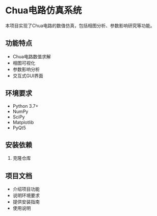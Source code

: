 # Chua电路仿真系统

本项目实现了Chua电路的数值仿真，包括相图分析、参数影响研究等功能。

## 功能特点

- Chua电路数值求解
- 相图可视化
- 参数影响分析
- 交互式GUI界面

## 环境要求

- Python 3.7+
- NumPy
- SciPy
- Matplotlib
- PyQt5

## 安装依赖

1. 克隆仓库 

## 项目文档
- 介绍项目功能
- 说明环境要求
- 提供安装指南
- 使用说明
